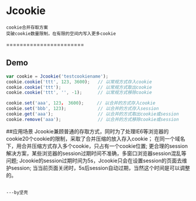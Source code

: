 # Jcookie

    cookie合并存取方案
    突破cookie数量限制，在有限的空间内写入更多cookie

=======================

## Demo

```javascript
var cookie = Jcookie('testcookiename');
cookie.cookie('ttt', 123, 3600);   // 以常规方式存入cookie
cookie.cookie('ttt');              // 以常规方式取出cookie
cookie.cookie('ttt', '', -1);      // 以常规方式移除cookie

cookie.set('aaa', 123， 3600);     // 以合并的方式存入cookie
cookie.set('bbb', 123);            // 以合并的方式存入session
cookie.get('aaa');                 // 以合并的方式取出cookie或session
cookie.remove('aaa');              // 以合并的方式移除cookie或session
```

##应用场景
    Jcookie兼顾普通的存取方式，同时为了处理IE6等浏览器的cookie20个cookie的限制，采取了合并压缩的放入存入cookie；
    在同一个域名下，用合并压缩方式存入多个cookie，只占有一个cookie位置;
    更合理的session解决方案，某些浏览器的session过期时间不准确，多窗口浏览器session混乱等问题;
    Jcookie的session过期时间为5s，Jcookie只会在设置session的页面去维护session;
    当当前页面关闭时，5s后session自动过期，当然这个时间是可以调整的。


                                                                                             ---by坚壳
